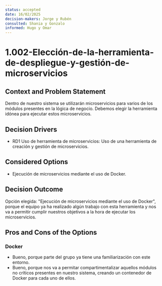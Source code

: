 ```yaml
---
status: accepted
date: 16/02/2025
decision-makers: Jorge y Rubén
consulted: Shania y Gonzalo
informed: Hugo y Omar
---
```


# 1.002-Elección-de-la-herramienta-de-despliegue-y-gestión-de-microservicios

## Context and Problem Statement

Dentro de nuestro sistema se utilizarán microservicios para varios de los módulos presentes en la lógica de negocio. Debemos elegir la herramienta idónea para ejecutar estos microservicios.

## Decision Drivers

* RD1 Uso de herramienta de microservicios: Uso de una herramienta de creación y gestión de microservicios.

## Considered Options

* Ejecución de microservicios mediante el uso de Docker.

## Decision Outcome

Opción elegida: "Ejecución de microservicios mediante el uso de Docker", porque el equipo ya ha realizado algún trabajo con esta herramienta y nos va a permitir cumplir nuestros objetivos a la hora de ejecutar los microservicios.

## Pros and Cons of the Options

### Docker

* Bueno, porque parte del grupo ya tiene una familiarización con este entorno.
* Bueno, porque nos va a permitar compartimentalizar aquellos módulos no críticos presentes en nuestro sistema, creando un contenedor de Docker para cada uno de ellos.
